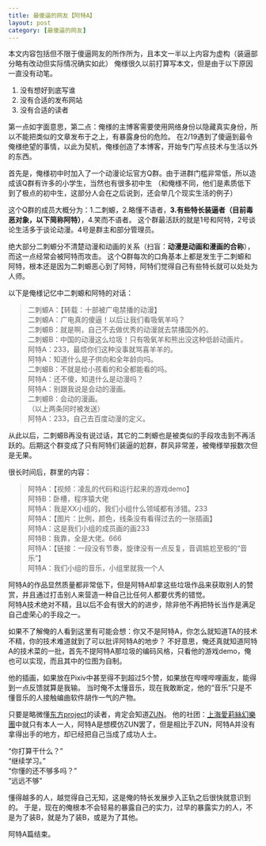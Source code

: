 ```yaml
---
title: 最傻逼的网友【阿特A】
layout: post
category: [最傻逼的网友]
---
```


本文内容包括但不限于傻逼网友的所作所为，且本文一半以上内容为虚构（装逼部分略有改动但实际情况确实如此）
俺様很久以前打算写本文，但是由于以下原因一直没有动笔。

1. 没有想好到底写谁
1. 没有合适的发布网站
1. 没有合适的读者

第一点如字面意思，第二点：俺様的主博客需要使用网络身份以隐藏真实身份，所以不能把类似的文章发布于之上，有暴露身份的危险。
在2/19遇到了傻逼到最令俺様绝望的事情，以此为契机，俺様创造了本博客，开始专门写点技术与生活以外的东西。

首先是，俺様初中时加入了一个动漫论坛官方Q群。由于进群门槛非常低，所以造成该Q群有许多的小学生，当然也有很多初中生
（和俺様不同，他们是素质低下到了极点的初中生，这部分人会在之后说到，还会举几个现实生活的例子）

这个Q群的成员大概分为：1.二刺螈，2.略懂不语者，**3.有些特长装逼者（目前毒恶对象，以下简称阿特）**，4.笑而不语者。
这个群最活跃的就是1号和阿特，2号谈论生活多于谈论动漫。4号是群主和部分管理员。

绝大部分二刺螈分不清楚动漫和动画的关系（扫盲：**动漫是动画和漫画的合称**），而这一点经常会被阿特而攻击。
这个Q群每次的口角基本上都是发生于二刺螈和阿特，根本还是因为二刺螈恶心到了阿特，阿特们觉得自己有些特长就可以处处为人师。

以下是俺様记忆中二刺螈和阿特的对话：
> 二刺螈A：【转载：十部被广电禁播的动漫】  
二刺螈A：广电真的傻逼！以后让我们看吸氧羊吗？  
二刺螈B：就是啊，自己不去做优秀的动漫就去禁播国外的。  
二刺螈B：中国的动漫这么垃圾！只有吸氧羊和熊出没这种低龄动画片。  
阿特A：233，最烦你们这种没事就骂喜羊羊的。  
阿特A：知道什么是子供向和全年龄向吗。  
二刺螈B：不就是给小孩看的和全都能看的吗。  
阿特A：还不傻，知道什么是动漫吗？  
阿特A：别跟我说是会动的漫画。  
二刺螈B：会动的漫画。  
（以上两条同时被发送）  
阿特A：233，自己去百度动漫的定义。

从此以后，二刺螈B再没有说过话，其它的二刺螈也是被类似的手段攻击到不再活跃的。后期这个群变成了只有阿特们装逼的尬群，群风非常差，被俺様举报数次但是无果。

很长时间后，群里的内容：
> 阿特A：【视频：凌乱的代码和运行起来的游戏demo】  
阿特B：卧槽，程序猿大佬  
阿特A：我是XX小组的，我们小组什么领域都有涉猎。233  
阿特A：【图片：比例，颜色，线条没有看得过去的一张插画】  
阿特A：这是我们小组的成员画的画233  
阿特B：我靠，全是大佬。666  
阿特A：【链接：一段没有节奏，旋律没有一点反复，音调尴尬至极的“音乐”】  
阿特A：我们小组的音乐，小组里就我一个人

阿特A的作品显然质量都非常低下，但是阿特A却拿这些垃圾作品来获取别人的赞赏，并且通过打击别人来营造一种自己比任何人都要优秀的错觉。  
阿特A技术绝对不精，且以后不会有很大的的进步，除非他不再把特长当作是满足自己虚荣心的手段之一。

如果不了解俺的人看到这里有可能会想：你又不是阿特A，你怎么就知道TA的技术不精，你的技术难道就到了可以批评阿特A的地步？
不好意思，俺还真就知道阿特A的技术菜的一批，首先不提阿特A那垃圾的编码风格，只看他的游戏demo，俺也可以实现，而且其中的位图为自制。

他的插画，如果放在Pixiv中甚至得不到超过5个赞，如果放在哔哩哔哩画友，能得到一点反馈就算是我输。
当时俺不太懂音乐，现在我敢断定，他的“音乐”只是不懂音乐的人接触编曲软件胡作一气的产物。

只要是略微懂[东方project](https://zh.wikipedia.org/wiki/東方Project)的读者，肯定会知道[ZUN](https://zh.wikipedia.org/wiki/ZUN)。
他的社团：[上海愛莉絲幻樂團](https://zh.wikipedia.org/wiki/上海愛莉絲幻樂團)中就只有本人一人，阿特A是想模仿ZUN罢了，但是相比于ZUN，阿特A并没有拿得出手的地方，却已经把自己当成了成功人士。

“你打算干什么？”  
“继续学习。”    
“你懂的还不够多吗？”  
“远远不够”

懂得越多的人，越觉得自己无知，这是俺的特长发展步入正轨之后很快就意识到的。
于是，现在的俺根本不会轻易的暴露自己的实力，过早的暴露实力的人，不是为了装B，就是为了装B，或是为了其他。

阿特A篇结束。



